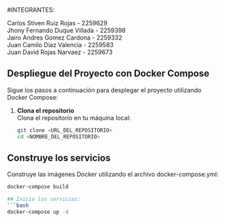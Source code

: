 #INTEGRANTES:  
  
Carlos Stiven Ruiz Rojas - 2259629  
Jhony Fernando Duque Villada - 2259398  
Jairo Andres Gomez Cardona - 2259332  
Juan Camilo Diaz Valencia - 2259583  
Juan David Rojas Narvaez - 2259673  

## Despliegue del Proyecto con Docker Compose  
  
Sigue los pasos a continuación para desplegar el proyecto utilizando Docker Compose:  

1. **Clona el repositorio**  
   Clona el repositorio en tu máquina local:  
   ```bash
   git clone <URL_DEL_REPOSITORIO>
   cd <NOMBRE_DEL_REPOSITORIO>

## Construye los servicios  
Construye las imágenes Docker utilizando el archivo docker-compose.yml:  
   ```bash
   docker-compose build
  
## Inicia los servicios: 
   ```bash
   docker-compose up -d
